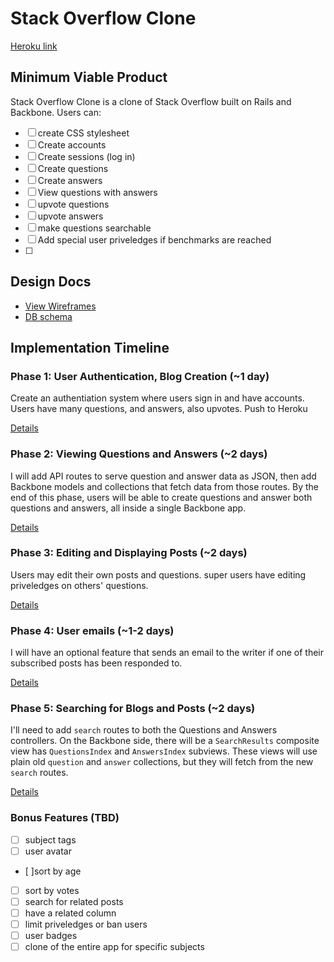 # Stack Overflow Clone 

[Heroku link][heroku]

[heroku]: http://flux-capacitr.herokuapp.com

## Minimum Viable Product
Stack Overflow Clone is a clone of Stack Overflow built on Rails and Backbone. Users can:

<!-- This is a Markdown checklist. Use it to keep track of your progress! -->
- [ ] create CSS stylesheet
- [ ] Create accounts
- [ ] Create sessions (log in)
- [ ] Create questions
- [ ] Create answers
- [ ] View questions with answers
- [ ] upvote questions
- [ ] upvote answers
- [ ] make questions searchable
- [ ] Add special user priveledges if benchmarks are reached
- [ ]

## Design Docs
* [View Wireframes][views]
* [DB schema][schema]

[views]: ./docs/views.md
[schema]: ./docs/schema.md

## Implementation Timeline

### Phase 1: User Authentication, Blog Creation (~1 day)
  Create an authentiation system where users sign in and have accounts.  Users have many questions, and answers, also upvotes.  Push to Heroku

[Details][phase-one]

### Phase 2: Viewing Questions and Answers (~2 days)
I will add API routes to serve question and answer data as JSON, then add Backbone
models and collections that fetch data from those routes. By the end of this
phase, users will be able to create questions and answer both questions and answers, all
inside a single Backbone app.

[Details][phase-two]

### Phase 3: Editing and Displaying Posts (~2 days)
Users may edit their own posts and questions.  super users have editing priveledges on others' questions.

[Details][phase-three]

### Phase 4: User emails (~1-2 days)
  I will have an optional feature that sends an email to the writer if one of their subscribed posts has been responded to.

[Details][phase-four]

### Phase 5: Searching for Blogs and Posts (~2 days)
I'll need to add `search` routes to both the Questions and Answers controllers. On the
Backbone side, there will be a `SearchResults` composite view has `QuestionsIndex`
and `AnswersIndex` subviews. These views will use plain old `question` and `answer`
collections, but they will fetch from the new `search` routes.

[Details][phase-five]

### Bonus Features (TBD)
- [ ] subject tags
- [ ] user avatar
- [ ]sort by age
- [ ] sort by votes
- [ ] search for related posts
- [ ] have a related column
- [ ] limit priveledges or ban users
- [ ] user badges
- [ ] clone of the entire app for specific subjects

[phase-one]: ./docs/phases/phase1.md
[phase-two]: ./docs/phases/phase2.md
[phase-three]: ./docs/phases/phase3.md
[phase-four]: ./docs/phases/phase4.md
[phase-five]: ./docs/phases/phase5.md
